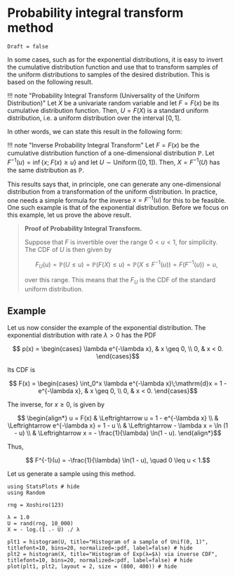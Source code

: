 # Probability integral transform method

```@meta
Draft = false
```

In some cases, such as for the exponential distributions, it is easy to invert the cumulative distribution function and use that to transform samples of the uniform distributions to samples of the desired distribution. This is based on the following result.

!!! note "Probability Integral Transform (Universality of the Uniform Distribution)"
    Let $X$ be a univariate random variable and let $F=F(x)$ be its cumulative distribution function. Then, $U=F(X)$ is a standard uniform distribution, i.e. a uniform distribution over the interval $[0, 1].$

In other words, we can state this result in the following form:

!!! note "Inverse Probability Integral Transform"
    Let $F=F(x)$ be the cumulative distribution function of a one-dimensional distribution $\mathbb{P}.$ Let $F^{-1}(u) = \inf\{x; \;F(x) \geq u\}$ and let $U \sim \operatorname{Uniform}([0, 1]).$ Then, $X = F^{-1}(U)$ has the same distribution as $\mathbb{P}.$

This results says that, in principle, one can generate any one-dimensional distribution from a transformation of the uniform distribution. In practice, one needs a simple formula for the inverse $x = F^{-1}(u)$ for this to be feasible. One such example is that of the exponential distribution. Before we focus on this example, let us prove the above result.

> **Proof of Probability Integral Transform.**
> 
> Suppose that $F$ is invertible over the range $0< u < 1,$ for simplicity. The CDF of $U$ is then given by
> 
> ```math
> F_U(u) = \mathbb{P}(U \leq u) = \mathbb{P}(F(X) \leq u) = \mathbb{P}(X \leq F^{-1}(u)) = F(F^{-1}(u)) = u,
> ```
> over this range. This means that the $F_U$ is the CDF of the standard uniform distribution.

## Example

Let us now consider the example of the exponential distribution. The exponential distribution with rate $\lambda > 0$ has the PDF
```math
    p(x) = \begin{cases}
        \lambda e^{-\lambda x}, & x \geq 0, \\
        0, & x < 0.
    \end{cases}
```
Its CDF is
```math
    F(x) = \begin{cases}
        \int_0^x \lambda e^{-\lambda x}\;\mathrm{d}x = 1 - e^{-\lambda x}, & x \geq 0, \\
        0, & x < 0.
    \end{cases}
```
The inverse, for $x \geq 0,$ is given by
```math
    \begin{align*}
        u = F(x) & \Leftrightarrow u = 1 - e^{-\lambda x} \\
        & \Leftrightarrow e^{-\lambda x} = 1 - u \\
        & \Leftrightarrow - \lambda x = \ln (1 - u) \\
        & \Leftrightarrow x = - \frac{1}{\lambda} \ln(1 - u).
    \end{align*}
```
Thus,
```math
    F^{-1}(u) = -\frac{1}{\lambda} \ln(1 - u), \quad 0 \leq u < 1.
```

Let us generate a sample using this method.

```@setup invf
using StatsPlots # hide
using Random

rng = Xoshiro(123)

λ = 1.0
U = rand(rng, 10_000)
X = - log.(1 .- U) ./ λ
```

```@example invf
plt1 = histogram(U, title="Histogram of a sample of Unif(0, 1)", titlefont=10, bins=20, normalized=:pdf, label=false) # hide
plt2 = histogram(X, title="Histogram of Exp(λ=$λ) via inverse CDF", titlefont=10, bins=20, normalized=:pdf, label=false) # hide
plot(plt1, plt2, layout = 2, size = (800, 400)) # hide
```